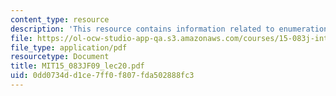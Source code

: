 ```yaml
---
content_type: resource
description: 'This resource contains information related to enumeration and heuristics. '
file: https://ol-ocw-studio-app-qa.s3.amazonaws.com/courses/15-083j-integer-programming-and-combinatorial-optimization-fall-2009/0dd0734dd1ce7ff0f807fda502888fc3_MIT15_083JF09_lec20.pdf
file_type: application/pdf
resourcetype: Document
title: MIT15_083JF09_lec20.pdf
uid: 0dd0734d-d1ce-7ff0-f807-fda502888fc3
---
```

